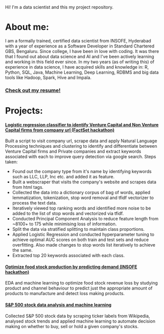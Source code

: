 Hi! I'm a data scientist and this my project repository.

# About me:
I am a formally trained, certified data scientist from INSOFE, Hyderabad with a year of experience as a Software Developer in Standard Chartered GBS, Bengaluru.
Since college, I have been in love with coding. It was there that I found out about data science and AI and I've been actively learning and working in this field ever since.
In my two years (as of writing this) of experience in data science, I have acquired skills and knowledge in:
R, Python, SQL, Java, Machine Learning, Deep Learning, RDBMS and big data tools like Hadoop, Spark, Hive and Impala.

### [Check out my resume!](https://drive.google.com/open?id=1hUGtWl4XZn0_THlC8T0OgBND9zVArIGpif-S8_xQNYs)

# Projects:
#### [Logistic regression classifier to identify Venture Capital and Non Venture Capital firms from company url (FactSet hackathon)](https://github.com/sn9691/ML-projects/blob/master/factset_assignment.ipynb)
Built a script to visit company url, scrape data and apply Natural Language Processing techniques and clustering to identify and differentiate between Venture Capital firms and Private companies and extract keywords associated with each to improve query detection via google search.
Steps taken:
* Found out the company type from it's name by identifying keywords such as LLC, LLP, Inc etc. and added it as feature.
* Built a webscraper that visits the company's website and scrapes data from html tags.
* Collected the data into a dictionary corpus of bag of words, applied lemmatization, tokenization, stop word removal and tfidf vectorizer to process the text data.
* Iteratively viewed top ranking words and identified more noise to be added to the list of stop words and vectorized via tfidf.
* Conducted Principal Component Analysis to reduce feature length from ~8100+ to 175 while minimising loss of information.
* Split the data via stratified splitting to maintain class proportions.
* Applied Logistic Regression and conducted hyperparameter tuning to achieve optimal AUC scores on both train and test sets and reduce overfitting. Also made changes to stop words list iteratively to achieve the same.
* Extracted top 20 keywords associated with each class.

#### [Optimize food stock production by predicting demand (INSOFE hackathon)](https://github.com/sn9691/ML-projects/blob/master/food_stock_demand_prediction.ipynb)
EDA and machine learning to optimize food stock revenue loss by studying product and channel behaviour to predict just the appropriate amount of products to manufacture and detect loss making products.

#### [S&P 500 stock data analysis and machine learning](https://github.com/sn9691/ML-projects/blob/master/stock_analysis_and_prediction.ipynb)
Collected S&P 500 stock data by scraping ticker labels from Wikipedia, analysed stock trends and applied machine learning to automate decision making on whether to buy, sell or hold a given company's stocks.
